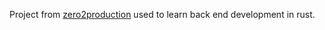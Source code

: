 Project from [zero2production](https://www.zero2prod.com/index.html?country_code=US) used to learn back end development in rust.
